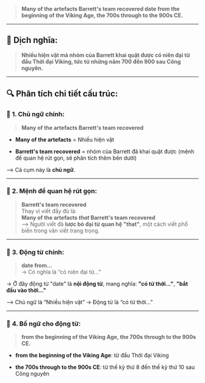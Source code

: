 > **Many of the artefacts Barrett's team recovered date from the beginning of the Viking Age, the 700s through to the 900s CE.**

---

## 🧠 Dịch nghĩa:

> **Nhiều hiện vật mà nhóm của Barrett khai quật được có niên đại từ đầu Thời đại Viking, tức từ những năm 700 đến 900 sau Công nguyên.**

---

## 🔍 Phân tích chi tiết cấu trúc:

### 🔹 **1. Chủ ngữ chính:**

> **Many of the artefacts Barrett's team recovered**

- **Many of the artefacts** = Nhiều hiện vật
    
- **Barrett's team recovered** = nhóm của Barrett đã khai quật được (mệnh đề quan hệ rút gọn, sẽ phân tích thêm bên dưới)
    

⟶ Cả cụm này là **chủ ngữ**.

---

### 🔹 **2. Mệnh đề quan hệ rút gọn:**

> **Barrett's team recovered**  
> Thay vì viết đầy đủ là:  
> **Many of the artefacts _that_ Barrett's team recovered**  
> ⟶ Người viết đã **lược bỏ đại từ quan hệ "that"**, một cách viết phổ biến trong văn viết trang trọng.

---

### 🔹 **3. Động từ chính:**

> **date from…**  
> → Có nghĩa là “có niên đại từ…”

→ Ở đây động từ "date" là **nội động từ**, mang nghĩa: **"có từ thời…"**, **"bắt đầu vào thời…"**

⟶ Chủ ngữ là “Nhiều hiện vật” → Động từ là “có từ thời…”

---

### 🔹 **4. Bổ ngữ cho động từ:**

> **from the beginning of the Viking Age, the 700s through to the 900s CE.**

- **from the beginning of the Viking Age**: từ đầu Thời đại Viking
    
- **the 700s through to the 900s CE**: từ thế kỷ thứ 8 đến thế kỷ thứ 10 sau Công nguyên